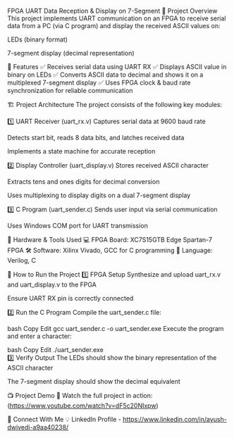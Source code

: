 FPGA UART Data Reception & Display on 7-Segment
📌 Project Overview
This project implements UART communication on an FPGA to receive serial data from a PC (via C program) and display the received ASCII values on:

LEDs (binary format)

7-segment display (decimal representation)

🎯 Features
✅ Receives serial data using UART RX
✅ Displays ASCII value in binary on LEDs
✅ Converts ASCII data to decimal and shows it on a multiplexed 7-segment display
✅ Uses FPGA clock & baud rate synchronization for reliable communication

🏗️ Project Architecture
The project consists of the following key modules:

1️⃣ UART Receiver (uart_rx.v)
Captures serial data at 9600 baud rate

Detects start bit, reads 8 data bits, and latches received data

Implements a state machine for accurate reception

2️⃣ Display Controller (uart_display.v)
Stores received ASCII character

Extracts tens and ones digits for decimal conversion

Uses multiplexing to display digits on a dual 7-segment display

3️⃣ C Program (uart_sender.c)
Sends user input via serial communication

Uses Windows COM port for UART transmission

🔧 Hardware & Tools Used
💻 FPGA Board: XC7S15GTB Edge Spartan-7 FPGA
🛠 Software: Xilinx Vivado, GCC for C programming
📝 Language: Verilog, C

🚀 How to Run the Project
1️⃣ FPGA Setup
Synthesize and upload uart_rx.v and uart_display.v to the FPGA

Ensure UART RX pin is correctly connected

2️⃣ Run the C Program
Compile the uart_sender.c file:

bash
Copy
Edit
gcc uart_sender.c -o uart_sender.exe
Execute the program and enter a character:

bash
Copy
Edit
./uart_sender.exe  
3️⃣ Verify Output
The LEDs should show the binary representation of the ASCII character

The 7-segment display should show the decimal equivalent

📺 Project Demo
🎥 Watch the full project in action: (https://www.youtube.com/watch?v=dF5c20NIxpw)


📩 Connect With Me
💡 LinkedIn Profile - https://www.linkedin.com/in/ayush-dwivedi-a9aa40238/
